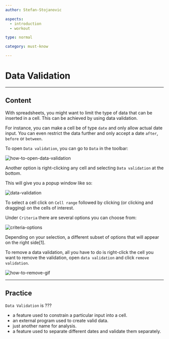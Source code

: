 ```yaml
---
author: Stefan-Stojanovic

aspects:
  - introduction
  - workout

type: normal

category: must-know

---
```


# Data Validation

---
## Content

With spreadsheets, you might want to limit the type of data that can be inserted in a cell. This can be achieved by using data validation.

For instance, you can make a cell be of type `date` and only allow actual date input. You can even restrict the data further and only accept a date `after`, `before` or `between`.

To open `Data validation`, you can go to `Data` in the toolbar:

![how-to-open-data-validation](https://img.enkipro.com/8cd2e9b2913a5dc3f348d3b93c90c3ea.png)

Another option is right-clicking any cell and selecting `Data validation` at the bottom.

This will give you a popup window like so:

![data-validation](https://img.enkipro.com/e8e5151a6a2d4745a003e7c1b888ef7f.png)

To select a cell click on `Cell range` followed by clicking (or clicking and dragging) on the cells of interest.

Under `Criteria` there are several options you can choose from:

![criteria-options](https://img.enkipro.com/ba4bb0f6f2fd08fb155c92ae0365a658.png)

Depending on your selection, a different subset of options that will appear on the right side[1].

To remove a data validation, all you have to do is right-click the cell you want to remove the validation, open `data validation` and click `remove validation`.

![how-to-remove-gif](https://img.enkipro.com/5942bfe502242b44c2253ac4f6de6b19.gif)

---
## Practice

`Data Validation` is ???

* a feature used to constrain a particular input into a cell.
* an external program used to create valid data.
* just another name for analysis.
* a feature used to separate different dates and validate them separately.
